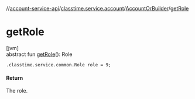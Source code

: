 //[account-service-api](../../../index.md)/[classtime.service.account](../index.md)/[AccountOrBuilder](index.md)/[getRole](get-role.md)

# getRole

[jvm]\
abstract fun [getRole](get-role.md)(): Role

`.classtime.service.common.Role role = 9;`

#### Return

The role.
